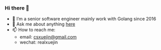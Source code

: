 ### Hi there 👋

- 🔭 I’m a senior software engineer mainly work with Golang since 2016
- 💬 Ask me about anything [here](https://github.com/csxuejin/csxuejin/issues)
- 📫 How to reach me: 
  - email: csxuejin@gmail.com
  - wechat: realxuejin
